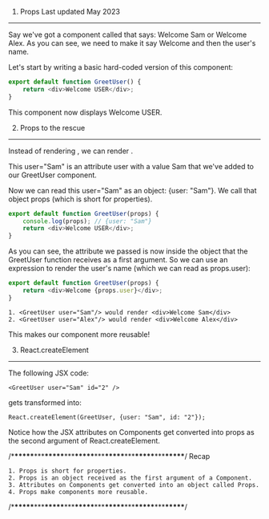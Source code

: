 1. Props
   Last updated May 2023

---

Say we've got a component called <GreetUser> that says: Welcome Sam or Welcome Alex.
As you can see, we need to make it say Welcome and then the user's name.

Let's start by writing a basic hard-coded version of this component:

```//GreetUser.js
export default function GreetUser() {
    return <div>Welcome USER</div>;
}
```

This component <GreetUser /> now displays Welcome USER.

2. Props to the rescue

---

Instead of rendering <GreetUser />, we can render <GreetUser user="Sam" />.

This user="Sam" is an attribute user with a value Sam that we've added to our GreetUser component.

Now we can read this user="Sam" as an object: {user: "Sam"}.
We call that object props (which is short for properties).

```//GreetUser.js
export default function GreetUser(props) {
    console.log(props); // {user: "Sam"}
    return <div>Welcome USER</div>;
}
```

As you can see, the attribute we passed is now inside the object that the GreetUser function receives as a first argument.
So we can use an expression to render the user's name (which we can read as props.user):

```//GreetUser.js
export default function GreetUser(props) {
    return <div>Welcome {props.user}</div>;
}
```

    1. <GreetUser user="Sam"/> would render <div>Welcome Sam</div>
    2. <GreetUser user="Alex"/> would render <div>Welcome Alex</div>

This makes our component more reusable!

3. React.createElement

---

The following JSX code:

```
<GreetUser user="Sam" id="2" />

```

gets transformed into:

```
React.createElement(GreetUser, {user: "Sam", id: "2"});

```

Notice how the JSX attributes on Components get converted into props as the second argument of React.createElement.

/\***\*\*\*\*\***\*\*\***\*\*\*\*\***\*\*\***\*\*\*\*\***\*\*\***\*\*\*\*\***\*\*\***\*\*\*\*\***\*\*\***\*\*\*\*\***/
Recap

    1. Props is short for properties.
    2. Props is an object received as the first argument of a Component.
    3. Attributes on Components get converted into an object called Props.
    4. Props make components more reusable.

/\***\*\*\*\*\***\*\*\***\*\*\*\*\***\*\*\***\*\*\*\*\***\*\*\***\*\*\*\*\***\*\*\***\*\*\*\*\***\*\*\***\*\*\*\*\***/
